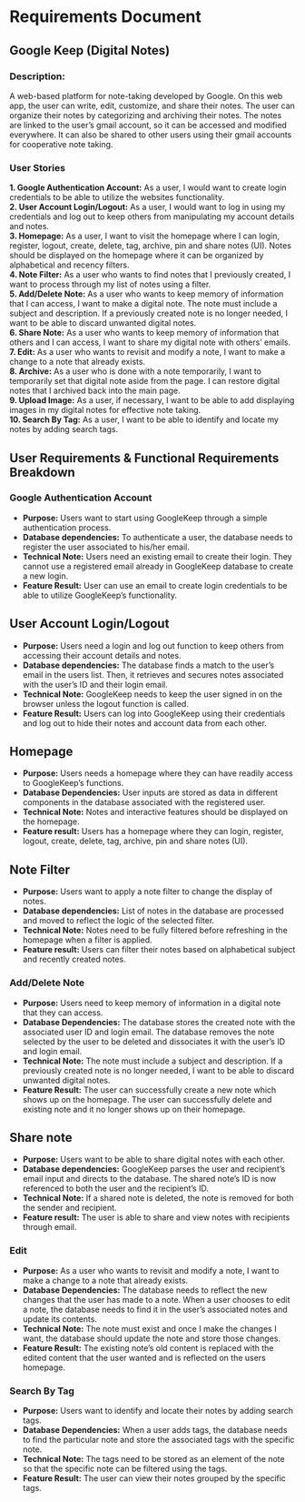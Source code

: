 # Requirements Document

## Google Keep (Digital Notes)
### Description: 

A web-based platform for note-taking developed by Google. On this web app, the user can write, edit, customize, and share their notes. The user can organize their notes by categorizing and archiving their notes. The notes are linked to the user’s gmail account, so it can be accessed and modified everywhere. It can also be shared to other users using their gmail accounts for cooperative note taking.

### User Stories
**1. Google Authentication Account:** As a user, I would want to create login credentials to be able to utilize the websites functionality.<br/>
**2. User Account Login/Logout:** As a user, I would want to log in using my credentials and log out to keep others from manipulating my account details and notes.<br/>
**3. Homepage:** As a user, I want to visit the homepage where I can login, register, logout, create, delete, tag, archive, pin and share notes (UI). Notes should be displayed on the homepage where it can be organized by alphabetical and recency filters.<br/>
**4. Note Filter:** As a user who wants to find notes that I previously created, I want to process through my list of notes using a filter.<br/>
**5. Add/Delete Note:** As a user who wants to keep memory of information that I can access, I want to make a digital note. The note must include a subject and description. If a previously created note is no longer needed, I want to be able to discard unwanted digital notes.<br/>
**6. Share Note:** As a user who wants to keep memory of information that others and I can access, I want to share my digital note with others’ emails.<br/>
**7. Edit:** As a user who wants to revisit and modify a note, I want to make a change to a note that already exists.  <br/>
**8. Archive:** As a user who is done with a note temporarily, I want to temporarily set that digital note aside from the page. I can restore digital notes that I archived back into the main page.<br/>
**9. Upload Image:** As a user, if necessary, I want to be able to add displaying images in my digital notes for effective note taking. <br/>
**10. Search By Tag:** As a user, I want to be able to identify and locate my notes by adding search tags.<br/>

## User Requirements & Functional Requirements Breakdown
### Google Authentication Account
- **Purpose:** Users want to start using GoogleKeep through a simple authentication process.<br/>
- **Database dependencies:** To authenticate a user, the database needs to register the user associated to his/her email.<br/>
- **Technical Note:** Users need an existing email to create their login. They cannot use a registered email already in GoogleKeep database to create a new login.<br/>
- **Feature Result:** User can use an email to create login credentials to be able to utilize GoogleKeep’s functionality.<br/>

## User Account Login/Logout
- **Purpose:** Users need a login and log out function to keep others from accessing their account details and notes.<br/>
- **Database dependencies:** The database finds a match to the user’s email in the users list. Then, it retrieves and secures notes associated with the user’s ID and their login email. <br/>
- **Technical Note:** GoogleKeep needs to keep the user signed in on the browser unless the logout function is called.<br/>
- **Feature Result:** Users can log into GoogleKeep using their credentials and log out to hide their notes and account data from each other.<br/>

## Homepage
- **Purpose:** Users needs a homepage where they can have readily access to GoogleKeep’s functions.<br/>
- **Database Dependencies:** User inputs are stored as data in different components in the database associated with the registered user.<br/>
- **Technical Note:** Notes and interactive features should be displayed on the homepage.<br/>
- **Feature result:** Users has a homepage where they can login, register, logout, create, delete, tag, archive, pin and share notes (UI).<br/>

## Note Filter
- **Purpose:** Users want to apply a note filter to change the display of notes.<br/>
- **Database dependencies:** List of notes in the database are processed and moved to reflect the logic of the selected filter.<br/>
- **Technical Note:** Notes need to be fully filtered before refreshing in the homepage when a filter is applied.<br/>
- **Feature result:** Users can filter their notes based on alphabetical subject and recently created notes.<br/>

### Add/Delete Note
- **Purpose:** Users need to keep memory of information in a digital note that they can access. <br/>
- **Database Dependencies:** The database stores the created note with the associated user ID and login email. The database removes the note selected by the user to be deleted and dissociates it with the user’s ID and login email.<br/>
- **Technical Note:** The note must include a subject and description. If a previously created note is no longer needed, I want to be able to discard unwanted digital notes.<br/>
- **Feature Result:** The user can successfully create a new note which shows up on the homepage. The user can successfully delete and existing note and it no longer shows up on their homepage.<br/>

## Share note
- **Purpose:** Users want to be able to share digital notes with each other.<br/>
- **Database dependencies:** GoogleKeep parses the user and recipient’s email input and directs to the database. The shared note’s ID is now referenced to both the user and the recipient’s ID.<br/>
- **Technical Note:** If a shared note is deleted, the note is removed for both the sender and recipient.<br/>
- **Feature result:** The user is able to share and view notes with recipients through email.<br/>

### Edit
- **Purpose:** As a user who wants to revisit and modify a note, I want to make a change to a note that already exists.<br/>
- **Database Dependencies:** The database needs to reflect the new changes that the user has made to a note. When a user chooses to edit a note, the database needs to find it in the user’s associated notes and update its contents.<br/>
- **Technical Note:** The note must exist and once I make the changes I want, the database should update the note and store those changes.<br/>
- **Feature Result:** The existing note’s old content is replaced with the edited content that the user wanted and is reflected on the users homepage.<br/>

### Search By Tag
- **Purpose:** Users want to identify and locate their notes by adding search tags.<br/>
- **Database Dependencies:** When a user adds tags, the database needs to find the particular note and store the associated tags with the specific note.<br/>
- **Technical Note:** The tags need to be stored as an element of the note so that the specific note can be filtered using the tags.<br/>
- **Feature Result:** The user can view their notes grouped by the specific tags.<br/>


